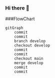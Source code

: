### Hi there 👋

<!--
**AVMiraga/AVMiraga** is a ✨ _special_ ✨ repository because its `README.md` (this file) appears on your GitHub profile.

Here are some ideas to get you started:

- 🔭 I’m currently working on ...
- 🌱 I’m currently learning ...
- 👯 I’m looking to collaborate on ...
- 🤔 I’m looking for help with ...
- 💬 Ask me about ...
- 📫 How to reach me: ...
- 😄 Pronouns: ...
- ⚡ Fun fact: ...
-->

###FlowChart

```mermaid
gitGraph
    commit
    commit
    branch develop
    checkout develop
    commit
    commit
    checkout main
    merge develop
    commit
    commit
```
